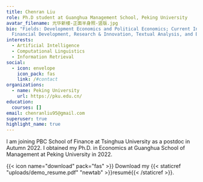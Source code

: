 ```yaml
---
title: Chenran Liu
role: Ph.D student at Guanghua Management School, Peking University
avatar_filename: 光华新楼-正面半身照-竖版.jpg
bio: "Fields: Development Economics and Political Economics; Current Interests:
  Financial Development, Research & Innovation, Textual Analysis, and Big Data."
interests:
  - Artificial Intelligence
  - Computational Linguistics
  - Information Retrieval
social:
  - icon: envelope
    icon_pack: fas
    link: /#contact
organizations:
  - name: Peking University
    url: https://pku.edu.cn/
education:
  courses: []
email: chenranliu95@gmail.com
superuser: true
highlight_name: true
---
```

I am joining PBC School of Finance at Tsinghua University as a postdoc in Autumn 2022. I obtained my Ph.D. in Economics at Guanghua School of Management at Peking University in 2022.

{{< icon name="download" pack="fas" >}} Download my {{< staticref "uploads/demo_resume.pdf" "newtab" >}}resumé{{< /staticref >}}.